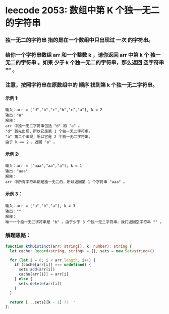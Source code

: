 # leecode 2053: 数组中第 K 个独一无二的字符串

### 独一无二的字符串 指的是在一个数组中只出现过 一次 的字符串。

### 给你一个字符串数组 arr 和一个整数 k ，请你返回 arr 中第 k 个 独一无二的字符串 。如果 少于 k 个独一无二的字符串，那么返回 空字符串 "" 。

### 注意，按照字符串在原数组中的 顺序 找到第 k 个独一无二字符串。

#### 示例 1:
```
输入：arr = ["d","b","c","b","c","a"], k = 2
输出："a"
解释：
arr 中独一无二字符串包括 "d" 和 "a" 。
"d" 首先出现，所以它是第 1 个独一无二字符串。
"a" 第二个出现，所以它是 2 个独一无二字符串。
由于 k == 2 ，返回 "a" 。
```
#### 示例 2:
```
输入：arr = ["aaa","aa","a"], k = 1
输出："aaa"
解释：
arr 中所有字符串都是独一无二的，所以返回第 1 个字符串 "aaa" 。
```
#### 示例 3：
```
输入：arr = ["a","b","a"], k = 3
输出：""
解释：
唯一一个独一无二字符串是 "b" 。由于少于 3 个独一无二字符串，我们返回空字符串 "" 。
```

### 解题思路：
```ts
function kthDistinct(arr: string[], k: number): string {
  let cache: Record<string, string> = {}, sets = new Set<string>()

  for (let i = 0; i < arr.length; i++) {
    if (cache[arr[i]] === undefined) {
      sets.add(arr[i])
      cache[arr[i]] = arr[i]
    } else {
      sets.delete(arr[i])
    }
  }

  return [...sets][k - 1] ?? ''
};
```